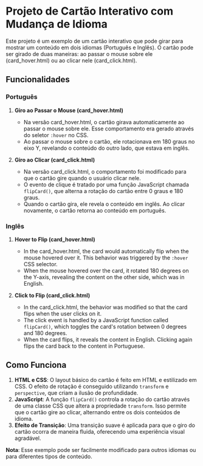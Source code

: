 # Projeto de Cartão Interativo com Mudança de Idioma

Este projeto é um exemplo de um cartão interativo que pode girar para mostrar um conteúdo em dois idiomas (Português e Inglês). O cartão pode ser girado de duas maneiras: ao passar o mouse sobre ele (card_hover.html) ou ao clicar nele (card_click.html).

## Funcionalidades

### Português

1. **Giro ao Passar o Mouse (card_hover.html)**
   - Na versão card_hover.html, o cartão girava automaticamente ao passar o mouse sobre ele. Esse comportamento era gerado através do seletor `:hover` no CSS.
   - Ao passar o mouse sobre o cartão, ele rotacionava em 180 graus no eixo Y, revelando o conteúdo do outro lado, que estava em inglês.
   
2. **Giro ao Clicar (card_click.html)**
   - Na versão card_click.html, o comportamento foi modificado para que o cartão gire quando o usuário clicar nele. 
   - O evento de clique é tratado por uma função JavaScript chamada `flipCard()`, que alterna a rotação do cartão entre 0 graus e 180 graus.
   - Quando o cartão gira, ele revela o conteúdo em inglês. Ao clicar novamente, o cartão retorna ao conteúdo em português.

### Inglês

1. **Hover to Flip (card_hover.html)**
   - In the card_hover.html, the card would automatically flip when the mouse hovered over it. This behavior was triggered by the `:hover` CSS selector.
   - When the mouse hovered over the card, it rotated 180 degrees on the Y-axis, revealing the content on the other side, which was in English.

2. **Click to Flip (card_click.html)**
   - In the card_click.html, the behavior was modified so that the card flips when the user clicks on it.
   - The click event is handled by a JavaScript function called `flipCard()`, which toggles the card's rotation between 0 degrees and 180 degrees.
   - When the card flips, it reveals the content in English. Clicking again flips the card back to the content in Portuguese.

## Como Funciona

1. **HTML e CSS**: O layout básico do cartão é feito em HTML e estilizado em CSS. O efeito de rotação é conseguido utilizando `transform` e `perspective`, que criam a ilusão de profundidade.
2. **JavaScript**: A função `flipCard()` controla a rotação do cartão através de uma classe CSS que altera a propriedade `transform`. Isso permite que o cartão gire ao clicar, alternando entre os dois conteúdos de idioma.
3. **Efeito de Transição**: Uma transição suave é aplicada para que o giro do cartão ocorra de maneira fluida, oferecendo uma experiência visual agradável.

**Nota**: Esse exemplo pode ser facilmente modificado para outros idiomas ou para diferentes tipos de conteúdo.
